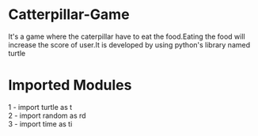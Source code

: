 # Catterpillar-Game

<p>It's a game where the caterpillar have to eat the food.Eating the food will increase the score of user.It is developed by using python's library named turtle</p>


<h1>Imported Modules</h1>
1 - import turtle as t<br>
2 - import random as rd<br>
3 - import time as ti<br>


